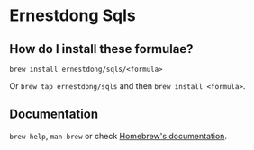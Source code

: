 # Ernestdong Sqls

## How do I install these formulae?

`brew install ernestdong/sqls/<formula>`

Or `brew tap ernestdong/sqls` and then `brew install <formula>`.

## Documentation

`brew help`, `man brew` or check [Homebrew's documentation](https://docs.brew.sh).
